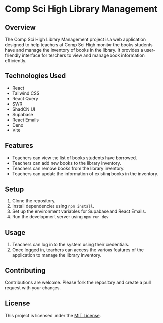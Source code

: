 # Comp Sci High Library Management

## Overview
The Comp Sci High Library Management project is a web application designed to help teachers at Comp Sci High monitor the books students have and manage the inventory of books in the library. It provides a user-friendly interface for teachers to view and manage book information efficiently.

## Technologies Used
- React
- Tailwind CSS
- React Query
- SWR
- ShadCN UI
- Supabase
- React Emails
- Deno
- Vite

## Features
- Teachers can view the list of books students have borrowed.
- Teachers can add new books to the library inventory.
- Teachers can remove books from the library inventory.
- Teachers can update the information of existing books in the inventory.

## Setup
1. Clone the repository.
2. Install dependencies using `npm install`.
3. Set up the environment variables for Supabase and React Emails.
4. Run the development server using `npm run dev`.

## Usage
1. Teachers can log in to the system using their credentials.
2. Once logged in, teachers can access the various features of the application to manage the library inventory.

## Contributing
Contributions are welcome. Please fork the repository and create a pull request with your changes.

## License
This project is licensed under the [MIT License](LICENSE).

